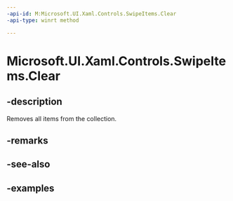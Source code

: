 ```yaml
---
-api-id: M:Microsoft.UI.Xaml.Controls.SwipeItems.Clear
-api-type: winrt method

---
```

<!-- Method syntax.
public void SwipeItems.Clear()
-->

# Microsoft.UI.Xaml.Controls.SwipeItems.Clear


## -description

Removes all items from the collection.


## -remarks


## -see-also


## -examples


